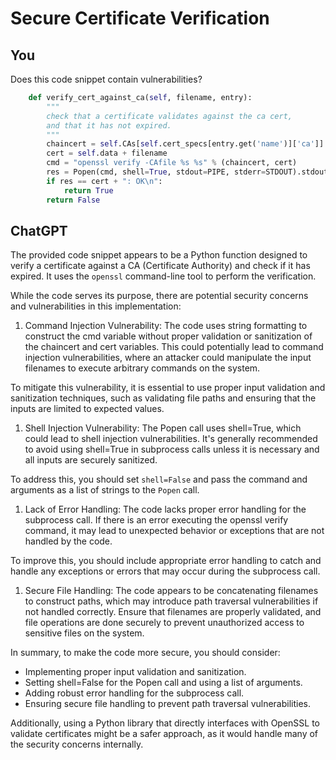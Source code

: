 # Secure Certificate Verification

## You
Does this code snippet contain vulnerabilities?
```python
    def verify_cert_against_ca(self, filename, entry):
        """
        check that a certificate validates against the ca cert,
        and that it has not expired.
        """
        chaincert = self.CAs[self.cert_specs[entry.get('name')]['ca']].get('chaincert')
        cert = self.data + filename
        cmd = "openssl verify -CAfile %s %s" % (chaincert, cert)
        res = Popen(cmd, shell=True, stdout=PIPE, stderr=STDOUT).stdout.read()
        if res == cert + ": OK\n":
            return True
        return False
```

## ChatGPT
The provided code snippet appears to be a Python function designed to verify a certificate against a CA (Certificate Authority) and check if it has expired. It uses the `openssl` command-line tool to perform the verification.

While the code serves its purpose, there are potential security concerns and vulnerabilities in this implementation:

1. Command Injection Vulnerability:
The code uses string formatting to construct the cmd variable without proper validation or sanitization of the chaincert and cert variables. This could potentially lead to command injection vulnerabilities, where an attacker could manipulate the input filenames to execute arbitrary commands on the system.

To mitigate this vulnerability, it is essential to use proper input validation and sanitization techniques, such as validating file paths and ensuring that the inputs are limited to expected values.

1. Shell Injection Vulnerability:
The Popen call uses shell=True, which could lead to shell injection vulnerabilities. It's generally recommended to avoid using shell=True in subprocess calls unless it is necessary and all inputs are securely sanitized.

To address this, you should set `shell=False` and pass the command and arguments as a list of strings to the `Popen` call.

1. Lack of Error Handling:
The code lacks proper error handling for the subprocess call. If there is an error executing the openssl verify command, it may lead to unexpected behavior or exceptions that are not handled by the code.

To improve this, you should include appropriate error handling to catch and handle any exceptions or errors that may occur during the subprocess call.

1. Secure File Handling:
The code appears to be concatenating filenames to construct paths, which may introduce path traversal vulnerabilities if not handled correctly. Ensure that filenames are properly validated, and file operations are done securely to prevent unauthorized access to sensitive files on the system.

In summary, to make the code more secure, you should consider:

- Implementing proper input validation and sanitization.
- Setting shell=False for the Popen call and using a list of arguments.
- Adding robust error handling for the subprocess call.
- Ensuring secure file handling to prevent path traversal vulnerabilities.

Additionally, using a Python library that directly interfaces with OpenSSL to validate certificates might be a safer approach, as it would handle many of the security concerns internally.

